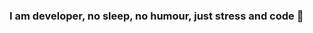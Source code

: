 ### I am developer, no sleep, no humour, just stress and code 👋


<!--START_SECTION:waka-->









<!--END_SECTION:waka-->
